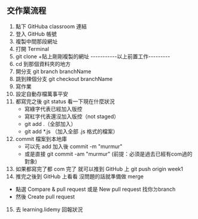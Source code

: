 ## 交作業流程
1. 點下 GitHuba classroom 連結
2. 登入 GitHub 帳號
3. 複製中間那段網址
4. 打開 Terminal
5. git clone +貼上剛剛複製的網址
-----------以上前置工作---------
6. cd 到那個資料夾的地方
7. 開分支 git branch branchName
8. 跳到辣個分支 git checkout branchName
9. 寫作業
10. 設定自動存檔萬事平安
11. 都寫完之後 git status 看一下現在什麼狀況
    - 寫綠字代表已經加入版控
    - 寫紅字代表還沒加入版控（not staged）
    - git add .（全部加入）
    - git add *.js （加入全部 .js 格式的檔案）
12. commit 檔案到本地庫
    - 可以先 add 加入後 commit -m "murmur"
    - 或是直接 git commit -am "murmur" (前提：必須是過去已經有com過的對象)
13.  如果都寫完了都 com 完了 就可以推到 GitHub 上 git push origin week1
14.  推完之後到 GitHub 上看看 沒問題的話就準備做 merge
- 點選 Compare & pull request 或是 New pull request 找你ㄉbranch
- 然後 Create pull request
15.  去 learning.lidemy 回報狀況